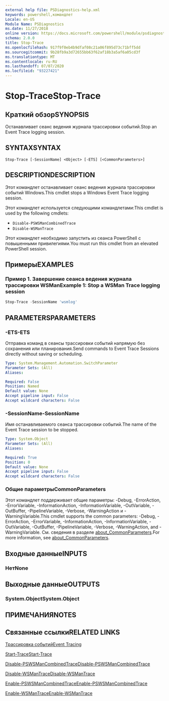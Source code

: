 ```yaml
---
external help file: PSDiagnostics-help.xml
keywords: powershell,командлет
Locale: en-US
Module Name: PSDiagnostics
ms.date: 11/27/2018
online version: https://docs.microsoft.com/powershell/module/psdiagnostics/stop-trace?view=powershell-5.1&WT.mc_id=ps-gethelp
schema: 2.0.0
title: Stop-Trace
ms.openlocfilehash: 917f9f0eb4b9dfaf08c21a06f895d73c71bff5dd
ms.sourcegitcommit: 9b28fb9a3d72655bb63f62af18b3a5af6a05cd3f
ms.translationtype: MT
ms.contentlocale: ru-RU
ms.lasthandoff: 07/07/2020
ms.locfileid: "93227421"
---
```

# <span data-ttu-id="c283c-103">Stop-Trace</span><span class="sxs-lookup"><span data-stu-id="c283c-103">Stop-Trace</span></span>

## <span data-ttu-id="c283c-104">Краткий обзор</span><span class="sxs-lookup"><span data-stu-id="c283c-104">SYNOPSIS</span></span>
<span data-ttu-id="c283c-105">Останавливает сеанс ведения журнала трассировки событий.</span><span class="sxs-lookup"><span data-stu-id="c283c-105">Stop an Event Trace logging session.</span></span>

## <span data-ttu-id="c283c-106">SYNTAX</span><span class="sxs-lookup"><span data-stu-id="c283c-106">SYNTAX</span></span>

```
Stop-Trace [-SessionName] <Object> [-ETS] [<CommonParameters>]
```

## <span data-ttu-id="c283c-107">DESCRIPTION</span><span class="sxs-lookup"><span data-stu-id="c283c-107">DESCRIPTION</span></span>

<span data-ttu-id="c283c-108">Этот командлет останавливает сеанс ведения журнала трассировки событий Windows.</span><span class="sxs-lookup"><span data-stu-id="c283c-108">This cmdlet stops a Windows Event Trace logging session.</span></span>

<span data-ttu-id="c283c-109">Этот командлет используется следующими командлетами:</span><span class="sxs-lookup"><span data-stu-id="c283c-109">This cmdlet is used by the following cmdlets:</span></span>

- `Disable-PSWSManCombinedTrace`
- `Disable-WSManTrace`

<span data-ttu-id="c283c-110">Этот командлет необходимо запустить из сеанса PowerShell с повышенными привилегиями.</span><span class="sxs-lookup"><span data-stu-id="c283c-110">You must run this cmdlet from an elevated PowerShell session.</span></span>

## <span data-ttu-id="c283c-111">Примеры</span><span class="sxs-lookup"><span data-stu-id="c283c-111">EXAMPLES</span></span>

### <span data-ttu-id="c283c-112">Пример 1. Завершение сеанса ведения журнала трассировки WSMan</span><span class="sxs-lookup"><span data-stu-id="c283c-112">Example 1: Stop a WSMan Trace logging session</span></span>

```powershell
Stop-Trace -SessionName 'wsmlog'
```

## <span data-ttu-id="c283c-113">PARAMETERS</span><span class="sxs-lookup"><span data-stu-id="c283c-113">PARAMETERS</span></span>

### <span data-ttu-id="c283c-114">-ETS</span><span class="sxs-lookup"><span data-stu-id="c283c-114">-ETS</span></span>
<span data-ttu-id="c283c-115">Отправка команд в сеансы трассировки событий напрямую без сохранения или планирования.</span><span class="sxs-lookup"><span data-stu-id="c283c-115">Send commands to Event Trace Sessions directly without saving or scheduling.</span></span>

```yaml
Type: System.Management.Automation.SwitchParameter
Parameter Sets: (All)
Aliases:

Required: False
Position: Named
Default value: None
Accept pipeline input: False
Accept wildcard characters: False
```

### <span data-ttu-id="c283c-116">-SessionName</span><span class="sxs-lookup"><span data-stu-id="c283c-116">-SessionName</span></span>
<span data-ttu-id="c283c-117">Имя останавливаемого сеанса трассировки событий.</span><span class="sxs-lookup"><span data-stu-id="c283c-117">The name of the Event Trace session to be stopped.</span></span>

```yaml
Type: System.Object
Parameter Sets: (All)
Aliases:

Required: True
Position: 0
Default value: None
Accept pipeline input: False
Accept wildcard characters: False
```

### <span data-ttu-id="c283c-118">Общие параметры</span><span class="sxs-lookup"><span data-stu-id="c283c-118">CommonParameters</span></span>
<span data-ttu-id="c283c-119">Этот командлет поддерживает общие параметры: -Debug, -ErrorAction, -ErrorVariable, -InformationAction, -InformationVariable, -OutVariable, -OutBuffer, -PipelineVariable, -Verbose, -WarningAction и -WarningVariable.</span><span class="sxs-lookup"><span data-stu-id="c283c-119">This cmdlet supports the common parameters: -Debug, -ErrorAction, -ErrorVariable, -InformationAction, -InformationVariable, -OutVariable, -OutBuffer, -PipelineVariable, -Verbose, -WarningAction, and -WarningVariable.</span></span> <span data-ttu-id="c283c-120">См. сведения в разделе [about_CommonParameters](https://go.microsoft.com/fwlink/?LinkID=113216).</span><span class="sxs-lookup"><span data-stu-id="c283c-120">For more information, see [about_CommonParameters](https://go.microsoft.com/fwlink/?LinkID=113216).</span></span>

## <span data-ttu-id="c283c-121">Входные данные</span><span class="sxs-lookup"><span data-stu-id="c283c-121">INPUTS</span></span>

### <span data-ttu-id="c283c-122">Нет</span><span class="sxs-lookup"><span data-stu-id="c283c-122">None</span></span>

## <span data-ttu-id="c283c-123">Выходные данные</span><span class="sxs-lookup"><span data-stu-id="c283c-123">OUTPUTS</span></span>

### <span data-ttu-id="c283c-124">System.Object</span><span class="sxs-lookup"><span data-stu-id="c283c-124">System.Object</span></span>

## <span data-ttu-id="c283c-125">ПРИМЕЧАНИЯ</span><span class="sxs-lookup"><span data-stu-id="c283c-125">NOTES</span></span>

## <span data-ttu-id="c283c-126">Связанные ссылки</span><span class="sxs-lookup"><span data-stu-id="c283c-126">RELATED LINKS</span></span>

[<span data-ttu-id="c283c-127">Трассировка событий</span><span class="sxs-lookup"><span data-stu-id="c283c-127">Event Tracing</span></span>](/windows/desktop/ETW/event-tracing-portal)

[<span data-ttu-id="c283c-128">Start-Trace</span><span class="sxs-lookup"><span data-stu-id="c283c-128">Start-Trace</span></span>](start-trace.md)

[<span data-ttu-id="c283c-129">Disable-PSWSManCombinedTrace</span><span class="sxs-lookup"><span data-stu-id="c283c-129">Disable-PSWSManCombinedTrace</span></span>](Disable-PSWSManCombinedTrace.md)

[<span data-ttu-id="c283c-130">Disable-WSManTrace</span><span class="sxs-lookup"><span data-stu-id="c283c-130">Disable-WSManTrace</span></span>](Disable-WSManTrace.md)

[<span data-ttu-id="c283c-131">Enable-PSWSManCombinedTrace</span><span class="sxs-lookup"><span data-stu-id="c283c-131">Enable-PSWSManCombinedTrace</span></span>](Enable-PSWSManCombinedTrace.md)

[<span data-ttu-id="c283c-132">Enable-WSManTrace</span><span class="sxs-lookup"><span data-stu-id="c283c-132">Enable-WSManTrace</span></span>](Enable-WSManTrace.md)
